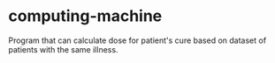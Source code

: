 # computing-machine
Program that can calculate dose for patient's cure based on dataset of patients with the same illness.
